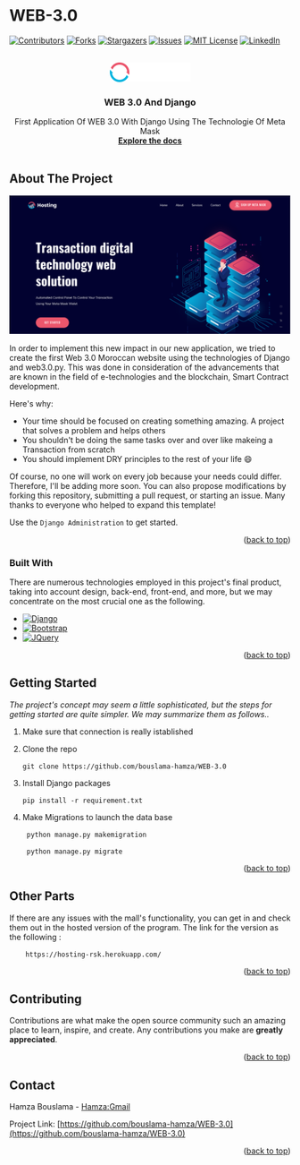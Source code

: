 # WEB-3.0
<a name="readme-top"></a>
[![Contributors][contributors-shield]][contributors-url]
[![Forks][forks-shield]][forks-url]
[![Stargazers][stars-shield]][stars-url]
[![Issues][issues-shield]][issues-url]
[![MIT License][license-shield]][license-url]
[![LinkedIn][linkedin-shield]][linkedin-url]

<!-- logo-->
<br />
<div align="center">
  <a href="https://github.com/othneildrew/Best-README-Template">
    <img src="/CLIENT/static/assets/img/logo/logo.png" alt="Logo">
  </a>

  <h3 align="center">WEB 3.0 And Django</h3>

  <p align="center">
    First Application Of WEB 3.0 With Django Using The Technologie Of Meta Mask
    <br />
    <a href="https://github.com/bouslama-hamza"><strong>Explore the docs</strong></a>
    <br />
    <br />
  </p>
</div>

<!-- ABOUT THE PROJECT -->
## About The Project

![Product Name Screen Shot][product-screenshot]

In order to implement this new impact in our new application, we tried to create the first Web 3.0 Moroccan website using the technologies of Django and web3.0.py. This was done in consideration of the advancements that are known in the field of e-technologies and the blockchain, Smart Contract development.

Here's why:
* Your time should be focused on creating something amazing. A project that solves a problem and helps others
* You shouldn't be doing the same tasks over and over like makeing a Transaction from scratch
* You should implement DRY principles to the rest of your life :smile:

Of course, no one will work on every job because your needs could differ. Therefore, I'll be adding more soon. You can also propose modifications by forking this repository, submitting a pull request, or starting an issue. Many thanks to everyone who helped to expand this template!

Use the `Django Administration` to get started.

<p align="right">(<a href="#readme-top">back to top</a>)</p>


<!--  BUILT WITH -->
### Built With

There are numerous technologies employed in this project's final product, taking into account design, back-end, front-end, and more, but we may concentrate on the most crucial one as the following.

* [![Django][Django.com]][Django-url]
* [![Bootstrap][Bootstrap.com]][Bootstrap-url]
* [![JQuery][JQuery.com]][JQuery-url]

<p align="right">(<a href="#readme-top">back to top</a>)</p>


<!-- GETTING STARTED -->
## Getting Started

_The project's concept may seem a little sophisticated, but the steps for getting started are quite simpler. We may summarize them as follows.._

1. Make sure that connection is really istablished
2. Clone the repo
   ```
   git clone https://github.com/bouslama-hamza/WEB-3.0
   ```
   
3. Install Django packages
   ```
   pip install -r requirement.txt
   ```
   
4. Make Migrations to launch the data base
   ```
    python manage.py makemigration
   ``` 
   ```
    python manage.py migrate
   ```

<p align="right">(<a href="#readme-top">back to top</a>)</p>


<!-- USAGE EXAMPLES -->
## Other Parts

If there are any issues with the mall's functionality, you can get in and check them out in the hosted version of the program.
The link for the version as the following :

```
    https://hosting-rsk.herokuapp.com/
   ```
<p align="right">(<a href="#readme-top">back to top</a>)</p>


<!-- CONTRIBUTING -->
## Contributing

Contributions are what make the open source community such an amazing place to learn, inspire, and create. Any contributions you make are **greatly appreciated**.

<p align="right">(<a href="#readme-top">back to top</a>)</p>


<!-- CONTACT -->
## Contact

Hamza Bouslama - [Hamza:Gmail](ham.bousa98@gmail.com)

Project Link: [https://github.com/bouslama-hamza/WEB-3.0](https://github.com/bouslama-hamza/WEB-3.0)

<p align="right">(<a href="#readme-top">back to top</a>)</p>

<!-- MARKDOWN LINKS & IMAGES -->
<!-- https://www.markdownguide.org/basic-syntax/#reference-style-links -->
[contributors-shield]: https://img.shields.io/github/contributors/othneildrew/Best-README-Template.svg?style=for-the-badge
[contributors-url]: https://github.com/othneildrew/Best-README-Template/graphs/contributors
[forks-shield]: https://img.shields.io/github/forks/othneildrew/Best-README-Template.svg?style=for-the-badge
[forks-url]: https://github.com/othneildrew/Best-README-Template/network/members
[stars-shield]: https://img.shields.io/github/stars/othneildrew/Best-README-Template.svg?style=for-the-badge
[stars-url]: https://github.com/othneildrew/Best-README-Template/stargazers
[issues-shield]: https://img.shields.io/github/issues/othneildrew/Best-README-Template.svg?style=for-the-badge
[issues-url]: https://github.com/othneildrew/Best-README-Template/issues
[license-shield]: https://img.shields.io/github/license/othneildrew/Best-README-Template.svg?style=for-the-badge
[license-url]: https://github.com/othneildrew/Best-README-Template/blob/master/LICENSE.txt
[linkedin-shield]: https://img.shields.io/badge/-LinkedIn-black.svg?style=for-the-badge&logo=linkedin&colorB=555
[linkedin-url]: https://linkedin.com/in/hamza-bouslama
[product-screenshot]: /CLIENT/static/assets/img/template.png
[Django.com]:https://img.shields.io/badge/Django-0769AD?style=for-the-badge&logo=django&logoColor=white
[Django-url]:https://www.djangoproject.com/
[Bootstrap.com]: https://img.shields.io/badge/Bootstrap-563D7C?style=for-the-badge&logo=bootstrap&logoColor=white
[Bootstrap-url]: https://getbootstrap.com
[JQuery.com]: https://img.shields.io/badge/jQuery-0769AD?style=for-the-badge&logo=jquery&logoColor=white
[JQuery-url]: https://jquery.com 
